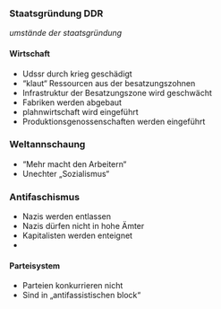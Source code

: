 ### Staatsgründung DDR
*umstände der staatsgründung*
#### Wirtschaft
- Udssr durch krieg geschädigt
- “klaut“ Ressourcen aus der besatzungszohnen
- Infrastruktur der Besatzungszone wird geschwächt 
- Fabriken werden abgebaut 
- plahnwirtschaft wird eingeführt
- Produktionsgenossenschaften werden eingeführt
### Weltannschaung
- “Mehr macht den Arbeitern“
- Unechter „Sozialismus“
### Antifaschismus
- Nazis werden entlassen
- Nazis dürfen nicht in hohe Ämter
- Kapitalisten werden enteignet
- 
#### Parteisystem
- Parteien konkurrieren nicht
- Sind in „antifassistischen block“